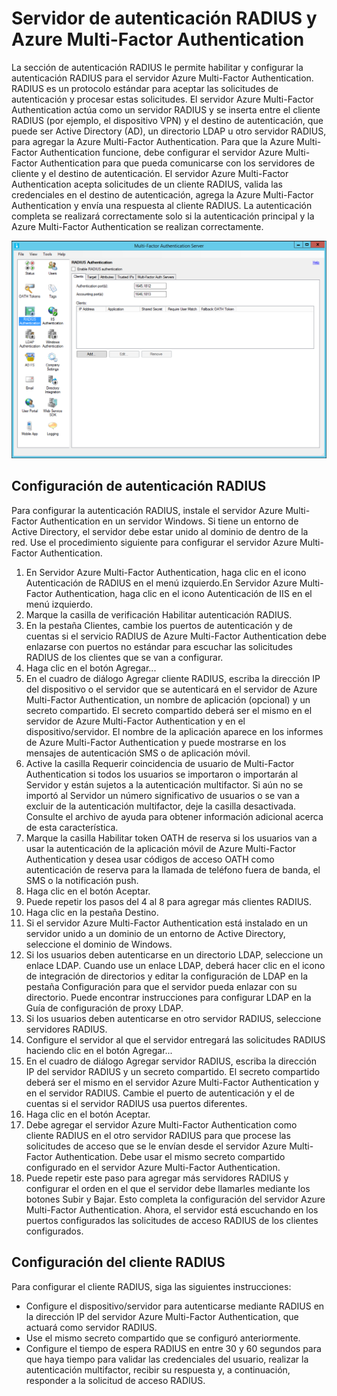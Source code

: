 <properties 
	pageTitle="Servidor de autenticación RADIUS y Azure Multi-Factor Authentication" 
	description="Se trata de la página Azure Multi-Factor Authentication que ayudará a implementar la autenticación RADIUS y el servidor Azure Multi-Factor Authentication." 
	services="multi-factor-authentication" 
	documentationCenter="" 
	authors="billmath" 
	manager="swadhwa" 
	editor="curtand"/>

<tags 
	ms.service="multi-factor-authentication" 
	ms.workload="identity" 
	ms.tgt_pltfrm="na" 
	ms.devlang="na" 
	ms.topic="article" 
	ms.date="07/14/2015" 
	ms.author="billmath"/>



# Servidor de autenticación RADIUS y Azure Multi-Factor Authentication

La sección de autenticación RADIUS le permite habilitar y configurar la autenticación RADIUS para el servidor Azure Multi-Factor Authentication. RADIUS es un protocolo estándar para aceptar las solicitudes de autenticación y procesar estas solicitudes. El servidor Azure Multi-Factor Authentication actúa como un servidor RADIUS y se inserta entre el cliente RADIUS (por ejemplo, el dispositivo VPN) y el destino de autenticación, que puede ser Active Directory (AD), un directorio LDAP u otro servidor RADIUS, para agregar la Azure Multi-Factor Authentication. Para que la Azure Multi-Factor Authentication funcione, debe configurar el servidor Azure Multi-Factor Authentication para que pueda comunicarse con los servidores de cliente y el destino de autenticación. El servidor Azure Multi-Factor Authentication acepta solicitudes de un cliente RADIUS, valida las credenciales en el destino de autenticación, agrega la Azure Multi-Factor Authentication y envía una respuesta al cliente RADIUS. La autenticación completa se realizará correctamente solo si la autenticación principal y la Azure Multi-Factor Authentication se realizan correctamente.

![Autenticación Radius](./media/multi-factor-authentication-get-started-server-rdg/radius.png)

## Configuración de autenticación RADIUS

Para configurar la autenticación RADIUS, instale el servidor Azure Multi-Factor Authentication en un servidor Windows. Si tiene un entorno de Active Directory, el servidor debe estar unido al dominio de dentro de la red. Use el procedimiento siguiente para configurar el servidor Azure Multi-Factor Authentication.

1. En Servidor Azure Multi-Factor Authentication, haga clic en el icono Autenticación de RADIUS en el menú izquierdo.En Servidor Azure Multi-Factor Authentication, haga clic en el icono Autenticación de IIS en el menú izquierdo.
2. Marque la casilla de verificación Habilitar autenticación RADIUS.
3. En la pestaña Clientes, cambie los puertos de autenticación y de cuentas si el servicio RADIUS de Azure Multi-Factor Authentication debe enlazarse con puertos no estándar para escuchar las solicitudes RADIUS de los clientes que se van a configurar.
4. Haga clic en el botón Agregar...
5. En el cuadro de diálogo Agregar cliente RADIUS, escriba la dirección IP del dispositivo o el servidor que se autenticará en el servidor de Azure Multi-Factor Authentication, un nombre de aplicación (opcional) y un secreto compartido. El secreto compartido deberá ser el mismo en el servidor de Azure Multi-Factor Authentication y en el dispositivo/servidor. El nombre de la aplicación aparece en los informes de Azure Multi-Factor Authentication y puede mostrarse en los mensajes de autenticación SMS o de aplicación móvil.
6. Active la casilla Requerir coincidencia de usuario de Multi-Factor Authentication si todos los usuarios se importaron o importarán al Servidor y están sujetos a la autenticación multifactor. Si aún no se importó al Servidor un número significativo de usuarios o se van a excluir de la autenticación multifactor, deje la casilla desactivada. Consulte el archivo de ayuda para obtener información adicional acerca de esta característica.
7. Marque la casilla Habilitar token OATH de reserva si los usuarios van a usar la autenticación de la aplicación móvil de Azure Multi-Factor Authentication y desea usar códigos de acceso OATH como autenticación de reserva para la llamada de teléfono fuera de banda, el SMS o la notificación push.
8. Haga clic en el botón Aceptar.
9. Puede repetir los pasos del 4 al 8 para agregar más clientes RADIUS.
10. Haga clic en la pestaña Destino.
11. Si el servidor Azure Multi-Factor Authentication está instalado en un servidor unido a un dominio de un entorno de Active Directory, seleccione el dominio de Windows.
12. Si los usuarios deben autenticarse en un directorio LDAP, seleccione un enlace LDAP. Cuando use un enlace LDAP, deberá hacer clic en el icono de integración de directorios y editar la configuración de LDAP en la pestaña Configuración para que el servidor pueda enlazar con su directorio. Puede encontrar instrucciones para configurar LDAP en la Guía de configuración de proxy LDAP. 
13. Si los usuarios deben autenticarse en otro servidor RADIUS, seleccione servidores RADIUS.
14. Configure el servidor al que el servidor entregará las solicitudes RADIUS haciendo clic en el botón Agregar...
15. En el cuadro de diálogo Agregar servidor RADIUS, escriba la dirección IP del servidor RADIUS y un secreto compartido. El secreto compartido deberá ser el mismo en el servidor Azure Multi-Factor Authentication y en el servidor RADIUS. Cambie el puerto de autenticación y el de cuentas si el servidor RADIUS usa puertos diferentes.
16. Haga clic en el botón Aceptar. 
17. Debe agregar el servidor Azure Multi-Factor Authentication como cliente RADIUS en el otro servidor RADIUS para que procese las solicitudes de acceso que se le envían desde el servidor Azure Multi-Factor Authentication. Debe usar el mismo secreto compartido configurado en el servidor Azure Multi-Factor Authentication.
18. Puede repetir este paso para agregar más servidores RADIUS y configurar el orden en el que el servidor debe llamarles mediante los botones Subir y Bajar. Esto completa la configuración del servidor Azure Multi-Factor Authentication. Ahora, el servidor está escuchando en los puertos configurados las solicitudes de acceso RADIUS de los clientes configurados.   


## Configuración del cliente RADIUS

Para configurar el cliente RADIUS, siga las siguientes instrucciones:

- Configure el dispositivo/servidor para autenticarse mediante RADIUS en la dirección IP del servidor Azure Multi-Factor Authentication, que actuará como servidor RADIUS. 
- Use el mismo secreto compartido que se configuró anteriormente. 
- Configure el tiempo de espera RADIUS en entre 30 y 60 segundos para que haya tiempo para validar las credenciales del usuario, realizar la autenticación multifactor, recibir su respuesta y, a continuación, responder a la solicitud de acceso RADIUS.

<!---HONumber=August15_HO6-->
